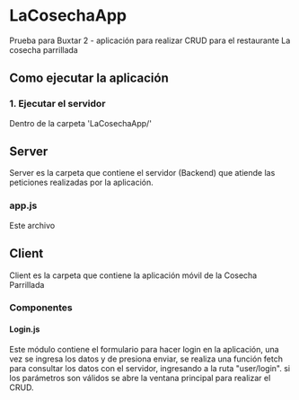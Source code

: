 # LaCosechaApp
Prueba para Buxtar 2 -  aplicación para realizar CRUD para el restaurante La cosecha parrillada

## Como ejecutar la aplicación
### 1. Ejecutar el servidor
Dentro de la carpeta 'LaCosechaApp/'

## Server
Server es la carpeta que contiene el servidor (Backend) que atiende las peticiones realizadas por la aplicación. 
### app.js
Este archivo 


## Client
Client es la carpeta que contiene la aplicación móvil de la Cosecha Parrillada

### Componentes
 #### Login.js
 Este módulo contiene el formulario para hacer login en la aplicación, una vez se ingresa los datos y de presiona enviar, se realiza una función fetch para consultar los datos con el servidor, ingresando a la ruta "user/login". si los parámetros son válidos se abre la ventana principal para realizar el CRUD.
